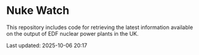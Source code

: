 # Nuke Watch

This repository includes code for retrieving the latest information available on the output of EDF nuclear power plants in the UK.

Last updated: 2025-10-06 20:17